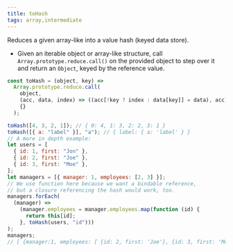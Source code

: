 ```yaml
---
title: toHash
tags: array,intermediate
---
```


Reduces a given array-like into a value hash (keyed data store).

- Given an iterable object or array-like structure, call `Array.prototype.reduce.call()` on the provided object to step over it and return an `Object`, keyed by the reference value.

```js
const toHash = (object, key) =>
  Array.prototype.reduce.call(
    object,
    (acc, data, index) => ((acc[!key ? index : data[key]] = data), acc),
    {}
  );
```

```js
toHash([4, 3, 2, 1]); // { 0: 4, 1: 3, 2: 2, 3: 1 }
toHash([{ a: "label" }], "a"); // { label: { a: 'label' } }
// A more in depth example:
let users = [
  { id: 1, first: "Jon" },
  { id: 2, first: "Joe" },
  { id: 3, first: "Moe" },
];
let managers = [{ manager: 1, employees: [2, 3] }];
// We use function here because we want a bindable reference,
// but a closure referencing the hash would work, too.
managers.forEach(
  (manager) =>
    (manager.employees = manager.employees.map(function (id) {
      return this[id];
    }, toHash(users, "id")))
);
managers;
// [ {manager:1, employees: [ {id: 2, first: 'Joe'}, {id: 3, first: 'Moe'} ] } ]
```
